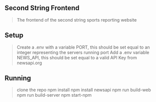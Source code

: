 ## Second String Frontend
> The frontend of the second string sports reporting website

## Setup
> Create a .env with a variable PORT, this should be set equal to an integer representing the servers running port
> Add a .env variable NEWS_API, this should be set equal to a valid API Key from newsapi.org

## Running
> clone the repo
> npm install
> npm install newsapi
> npm run build-web
> npm run build-server
> npm start-npm 